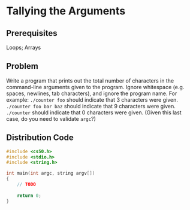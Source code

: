 # Tallying the Arguments

## Prerequisites
Loops; Arrays

## Problem
Write a program that prints out the total number of characters in the command-line arguments given to the program. Ignore whitespace (e.g. spaces, newlines, tab characters), and ignore the program name. For example:
```./counter foo``` should indicate that 3 characters were given. ```./counter foo bar baz``` should indicate that 9 characters were given. ```./counter``` should indicate that 0 characters were given. (Given this last case, do you need to validate `argc`?)

## Distribution Code

```c
#include <cs50.h>
#include <stdio.h>
#include <string.h>

int main(int argc, string argv[])
{
    // TODO
    
    return 0;
}
```
